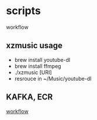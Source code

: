 # scripts
workflow

## xzmusic usage
- brew install youtube-dl
- brew install ffmpeg
- ./xzmusic [URI]
- resrouce in ~/Music/youtube-dl

## KAFKA, ECR
[workflow](https://carbon.now.sh/6caNu9DNn5TalWIDnoJB)
